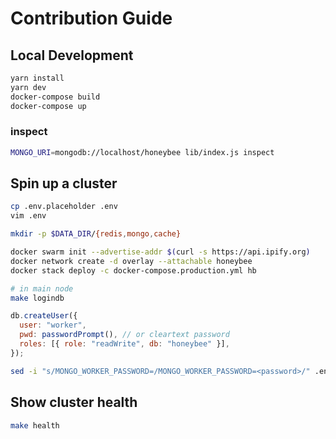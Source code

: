 # Contribution Guide

## Local Development

```bash
yarn install
yarn dev
docker-compose build
docker-compose up
```

### inspect

```bash
MONGO_URI=mongodb://localhost/honeybee lib/index.js inspect
```

## Spin up a cluster

```bash
cp .env.placeholder .env
vim .env

mkdir -p $DATA_DIR/{redis,mongo,cache}

docker swarm init --advertise-addr $(curl -s https://api.ipify.org)
docker network create -d overlay --attachable honeybee
docker stack deploy -c docker-compose.production.yml hb
```

```bash
# in main node
make logindb
```

```js
db.createUser({
  user: "worker",
  pwd: passwordPrompt(), // or cleartext password
  roles: [{ role: "readWrite", db: "honeybee" }],
});
```

```bash
sed -i "s/MONGO_WORKER_PASSWORD=/MONGO_WORKER_PASSWORD=<password>/" .env
```

## Show cluster health

```bash
make health
```
